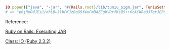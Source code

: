 ```ruby
IO.popen(["java", "-jar", "#{Rails.root}/lib/tuniu_sign.jar", TuniuSetting["apiKey"], "message"]).read
# => "p0jRuOdJEsJ/ohLBu1lbPKJzBqU9f4uFmB4ZEghVDrfKsB5++6cACW8oOJTqtJERsC3Ng2gNHCJdUwD1hWJaxQ==\n"
```

Reference: 

[Ruby on Rails: Executing JAR](http://stackoverflow.com/questions/14484033/ruby-on-rails-executing-jar)

[Class: IO (Ruby 2.3.2)](http://ruby-doc.org/core-2.3.2/IO.html#method-c-popen)